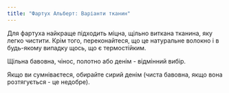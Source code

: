 ```yaml
---
title: "Фартух Альберт: Варіанти тканин"
---
```


Для фартуха найкраще підходить міцна, щільно виткана тканина, яку легко чистити. Крім того, переконайтеся, що це натуральне волокно і в будь-якому випадку щось, що є термостійким.

Щільна бавовна, чінос, полотно або денім - відмінний вибір.

Якщо ви сумніваєтеся, обирайте сирий денім (чиста бавовна, якщо вона розтягується - це недобре).
